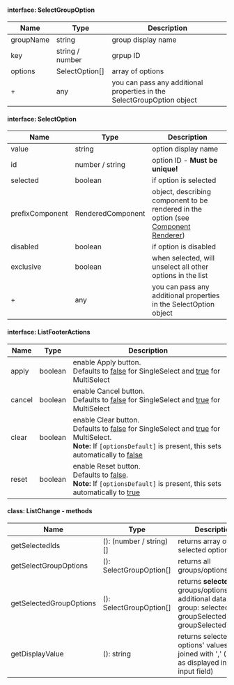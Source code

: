 #### interface: SelectGroupOption
Name | Type | Description
--- | --- | ---
groupName | string | group display name
key | string / number | grpup ID
options | SelectOption[] | array of options
 + | any | you can pass any additional properties in the SelectGroupOption object

#### interface: SelectOption
Name | Type | Description
--- | --- | ---
value | string | option display name
id | number / string | option ID - **Must be unique!**
selected | boolean | if option is selected
prefixComponent |  RenderedComponent | object, describing component to be rendered in the option (see [Component Renderer](https://hibobio.github.io/bob-style/?path=/story/services--component-renderer))
disabled | boolean | if option is disabled
exclusive | boolean | when selected, will unselect all other options in the list
 + | any | you can pass any additional properties in the SelectOption object

#### interface: ListFooterActions
Name | Type | Description
--- | --- | ---
apply | boolean | enable Apply button.<br> Defaults to <u>false</u> for SingleSelect and <u>true</u> for MultiSelect
cancel | boolean | enable Cancel button.<br> Defaults to <u>false</u> for SingleSelect and <u>true</u> for MultiSelect
clear | boolean | enable Clear button.<br> Defaults to <u>false</u> for SingleSelect and <u>true</u> for MultiSelect.<br> **Note:** If `[optionsDefault]` is present, this sets automatically to <u>false</u>
reset | boolean | enable Reset button.<br> Defaults to <u>false</u>.<br> **Note:** If `[optionsDefault]` is present, this sets automatically to <u>true</u>

#### class: ListChange - methods
Name | Type | Description
--- | --- | ---
getSelectedIds | (): (number / string)[] | returns array of selected option **IDs**
getSelectGroupOptions | (): SelectGroupOption[] | returns all groups/options
getSelectedGroupOptions | (): SelectGroupOption[] | returns **selected** groups/options (with additional data per group: selectedCount, groupSelectedIDs, groupSelectedValues)
getDisplayValue | (): string | returns selected options' values, joined with ',' (same as displayed in select input field)
